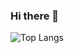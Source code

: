 ### Hi there 👋

![Top Langs](https://github-readme-stats.vercel.app/api/top-langs/?username=Morswin&layout=compact)
